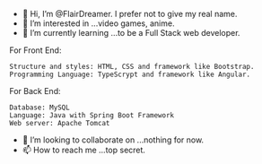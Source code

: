 - 👋 Hi, I’m @FlairDreamer. I prefer not to give my real name.
- 👀 I’m interested in ...video games, anime.
- 🌱 I’m currently learning ...to be a Full Stack web developer. 

For Front End:

    Structure and styles: HTML, CSS and framework like Bootstrap.   
    Programming Language: TypeScrypt and framework like Angular.

For Back End: 

    Database: MySQL    
    Language: Java with Spring Boot Framework   
    Web server: Apache Tomcat
    
- 💞️ I’m looking to collaborate on ...nothing for now.
- 📫 How to reach me ...top secret.

<!---
FlairDreamer/FlairDreamer is a ✨ special ✨ repository because its `README.md` (this file) appears on your GitHub profile.
You can click the Preview link to take a look at your changes.
--->
